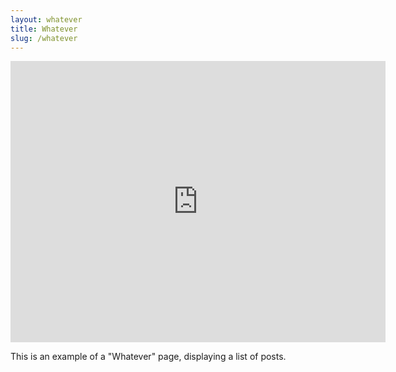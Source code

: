 ```yaml
---
layout: whatever
title: Whatever
slug: /whatever
---
```

<iframe src="https://www.google.com/maps/embed?pb=!1m18!1m12!1m3!1d92442.49275601121!2d3.804121120775562!3d43.61012486616225!2m3!1f0!2f0!3f0!3m2!1i1024!2i768!4f13.1!3m3!1m2!1s0x12b6af0725dd9db1%3A0xad8756742894e802!2sMontpellier!5e0!3m2!1ses!2sfr!4v1608575857037!5m2!1ses!2sfr" width="600" height="450" frameborder="0" style="border:0;" allowfullscreen="" aria-hidden="false" tabindex="0"></iframe>

This is an example of a "Whatever" page, displaying a list of posts.
<br />
